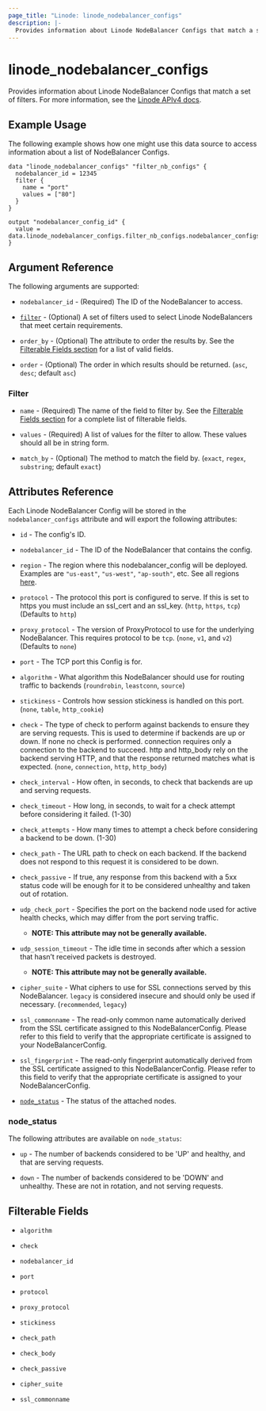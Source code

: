 ```yaml
---
page_title: "Linode: linode_nodebalancer_configs"
description: |-
  Provides information about Linode NodeBalancer Configs that match a set of filters.
---
```


# linode_nodebalancer_configs

Provides information about Linode NodeBalancer Configs that match a set of filters.
For more information, see the [Linode APIv4 docs](https://techdocs.akamai.com/linode-api/reference/get-node-balancer-configs).

## Example Usage

The following example shows how one might use this data source to access information about a list of NodeBalancer Configs.

```hcl
data "linode_nodebalancer_configs" "filter_nb_configs" {
  nodebalancer_id = 12345
  filter {
    name = "port"
    values = ["80"]
  }
}

output "nodebalancer_config_id" {
  value = data.linode_nodebalancer_configs.filter_nb_configs.nodebalancer_configs.0.id
}
```

## Argument Reference

The following arguments are supported:

* `nodebalancer_id` - (Required) The ID of the NodeBalancer to access.

* [`filter`](#filter) - (Optional) A set of filters used to select Linode NodeBalancers that meet certain requirements.

* `order_by` - (Optional) The attribute to order the results by. See the [Filterable Fields section](#filterable-fields) for a list of valid fields.

* `order` - (Optional) The order in which results should be returned. (`asc`, `desc`; default `asc`)

### Filter

* `name` - (Required) The name of the field to filter by. See the [Filterable Fields section](#filterable-fields) for a complete list of filterable fields.

* `values` - (Required) A list of values for the filter to allow. These values should all be in string form.

* `match_by` - (Optional) The method to match the field by. (`exact`, `regex`, `substring`; default `exact`)

## Attributes Reference

Each Linode NodeBalancer Config will be stored in the `nodebalancer_configs` attribute and will export the following attributes:

* `id` - The config's ID.

* `nodebalancer_id` - The ID of the NodeBalancer that contains the config.

* `region` - The region where this nodebalancer_config will be deployed.  Examples are `"us-east"`, `"us-west"`, `"ap-south"`, etc. See all regions [here](https://api.linode.com/v4/regions).

* `protocol` - The protocol this port is configured to serve. If this is set to https you must include an ssl_cert and an ssl_key. (`http`, `https`, `tcp`) (Defaults to `http`)

* `proxy_protocol` - The version of ProxyProtocol to use for the underlying NodeBalancer. This requires protocol to be `tcp`. (`none`, `v1`, and `v2`) (Defaults to `none`)

* `port` - The TCP port this Config is for.

* `algorithm` - What algorithm this NodeBalancer should use for routing traffic to backends (`roundrobin`, `leastconn`, `source`)

* `stickiness` - Controls how session stickiness is handled on this port. (`none`, `table`, `http_cookie`)

* `check` - The type of check to perform against backends to ensure they are serving requests. This is used to determine if backends are up or down. If none no check is performed. connection requires only a connection to the backend to succeed. http and http_body rely on the backend serving HTTP, and that the response returned matches what is expected. (`none`, `connection`, `http`, `http_body`)

* `check_interval` - How often, in seconds, to check that backends are up and serving requests.

* `check_timeout` - How long, in seconds, to wait for a check attempt before considering it failed. (1-30)

* `check_attempts` - How many times to attempt a check before considering a backend to be down. (1-30)

* `check_path` - The URL path to check on each backend. If the backend does not respond to this request it is considered to be down.

* `check_passive` - If true, any response from this backend with a 5xx status code will be enough for it to be considered unhealthy and taken out of rotation.

* `udp_check_port` - Specifies the port on the backend node used for active health checks, which may differ from the port serving traffic.

  * **NOTE: This attribute may not be generally available.**

* `udp_session_timeout` - The idle time in seconds after which a session that hasn’t received packets is destroyed.

  * **NOTE: This attribute may not be generally available.**

* `cipher_suite` - What ciphers to use for SSL connections served by this NodeBalancer. `legacy` is considered insecure and should only be used if necessary. (`recommended`, `legacy`)

* `ssl_commonname` - The read-only common name automatically derived from the SSL certificate assigned to this NodeBalancerConfig. Please refer to this field to verify that the appropriate certificate is assigned to your NodeBalancerConfig.

* `ssl_fingerprint` - The read-only fingerprint automatically derived from the SSL certificate assigned to this NodeBalancerConfig. Please refer to this field to verify that the appropriate certificate is assigned to your NodeBalancerConfig.

* [`node_status`](#node_status) - The status of the attached nodes.

### node_status

The following attributes are available on `node_status`:

* `up` - The number of backends considered to be 'UP' and healthy, and that are serving requests.

* `down` - The number of backends considered to be 'DOWN' and unhealthy. These are not in rotation, and not serving requests.

## Filterable Fields

* `algorithm`

* `check`

* `nodebalancer_id`

* `port`

* `protocol`

* `proxy_protocol`

* `stickiness`

* `check_path`

* `check_body`

* `check_passive`

* `cipher_suite`

* `ssl_commonname`
